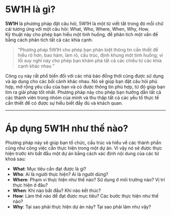 # 5W1H là gì?  

**5W1H** là phương pháp đặt câu hỏi, 5W1H là một từ viết tắt trong đó mỗi chữ cái tương ứng với một câu hỏi: What, Who, Where, When, Why, How.  
Kỹ thuật này cho phép bạn hiểu một tình huống, để phân tích một vấn đề bằng cách phân tích tất cả các khía cạnh.    
>“Phương pháp 5W1H cho phép bạn phân biệt thông tin cần thiết để hiểu rõ hơn, bao hàm, làm rõ, cấu trúc, định khung một tình huống; vì lối suy nghĩ này cho phép bạn khám phá tất cả các chiều từ các khía cạnh khác nhau ”   
>
Công cụ này rất phổ biến đối với các nhà báo đồng thời cũng được sử dụng và áp dụng cho các bối cảnh khác nhau. Nó sẽ giúp bạn đặt câu hỏi phù hợp, mở rộng yêu cầu của bạn và có được thông tin phù hợp, từ đó giúp bạn tìm ra giải pháp tốt nhất. Phương pháp này cho phép bạn hướng dẫn tất cả các thành viên trong nhóm của mình và thu thập tất cả các yếu tố thực tế cần thiết để có được sự hiểu biết đầy đủ và khách quan.  

------
# Áp dụng 5W1H như thế nào?  

Phương pháp này sẽ giúp bạn tổ chức, cấu trúc và hiểu về các thành phần cũng như công việc cần thực hiện trong một dự án. Vì vậy nó sẽ được thực hiện trước khi bắt đầu một dự án bằng cách xác định nội dung của các từ khoá sau:  
- **What**: Mục tiêu cần đạt được là gì?    
- **Who**: Ai là người thực hiện? Ai là người dùng?    
- **Where**: Phạm vi thực hiện như thế nào? Sử dụng ở môi trường nào? Vị trí thực hiện ở đâu?    
- **When**: Khi nào bắt đầu? Khi nào kết thúc?    
- **How**: Làm thế nào để đạt được mục tiêu? Các bước thực hiện như thế nào?    
- **Why**: Tại sao phải thực hiện dự án này? Tại sao phải làm như vậy?
